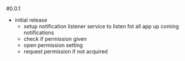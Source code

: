 #0.0.1

* initial release
  * setup notification listener service to listen fot all app up coming notifications
  * check if permission given
  * open permission setting
  * request permission if not acquired